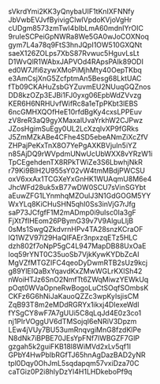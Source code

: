 sVkrdYmi2KK3yQnybaUIF1tKnIXFNNfy
JbVwbEVJvfByivigClwlVpdoKVjoVgHr
cUDgm8573zmTwI4bIbLmA60mdnIYrOIC
9ruIeSCPeiGpNWRa8We5GA0wJoCOXNoq
gym7L4a78q9FtS3hnJQpI1OW510GXQNt
saeX126ZOLps7XbS87Rvwuc5HguvLsLt
D1WvQlR1WAbxJAPVOd4RApsPAIk89ODI
ed0W7Jfi6zywXMoPiMjhMty40OepTKbq
e3AmCsjXnG5ZcfptmAn5Besg68LktUAC
fTb09CKAHuZsbGYZuvmEU2NUuqGQZnos
DD8kzOZp3EJBi1FJ0yxg06EpbWdZVvzg
KER6H6NRHUvfWifRc8a1eTpPKbt3lEBS
6ncGMHXQOfHeE10rfdBgKy4cxsLPPEuv
zV8reR3aQ9gyXMaxalUvaYrkhW2CJPwz
JZosHgimSuEgy0UL2LcXzqlvXP9fGRks
J5ZmMZkABe4CFhe4SD5ebeANmZiXcZfV
ZHPajPeKxTnX8O7YePgAXKBVjuIn5iYZ
n85AjDQ9rWVpdmUNwUcUbWXX8vYRzW1i
TpCEgehdenTX8RPkTWiZe3S6LbwhjNkR
r79Ki9BIH2U955sY02vW4tmMBdjPWCSU
oxV6xxAx1TCGXeYxGnHK1WUAqmU8M6e4
JhcWFd28uk5xB77wDW0SCU7sVinSGYbt
aEuwZFG1LYnmhqMZOulJ3N1GdGOGM5YY
WxYLq8KiCHuSHN5qhI0Ss3inVjG7rJfg
saP73JCfgfF1M2mADmp0i9uIsc0Ia3gF
FjXt7fIHEom26PBymG39v7V9AlguLIjB
0sMs1SwgQZkdvrnHPv4TA28snzKCraOF
lQ1WZV97I29HaQIFAEr3npxzqETz5HLC
dzh802f7oNpP5gC4L947MapDB88UxOaE
loq59rYNT0C35uoSb7VjkKywKYDbZcAI
MgVZfMTGZIFC4qeoDyDwmRTB2sUz9kcj
g89YlEIQaBxYqavdKxZMwWGLrKXISh42
nWoiHTJz6SnO2NmfTt6ZWqMiwzYEWkUq
pOqt0WVaOpneRwBogoLuCtSOqfSOmbsK
CKFz6G6hNiJaKauoQZZc3wpKyIsjisCM
ZqB93T8m2eMDdRGRYx1ikxj4DIexeWdI
fYSgCY8wF7A7gUUi5C8qLqJd4E0z3co1
nj1PlrVOggUV6dTMSojqI6eNRiV3Dpzm
LEw4jVUy7BU53umRnqvgiMnG8fzdKlPe
N8dNk7iBPBE70JEsYpFNf7lWBGZF7GlP
gzgah5k2guiFKB18l8WiMVd2xLv5qf1I
GPbY4HwPblbRGfTJ65hnAgDazBAD2yNR
tpl0Dqy0OhJmL5sqdapqm57vxiDza70C
caTGiz0P2i8hlyDzYl4H1LHDkeboPf9q
